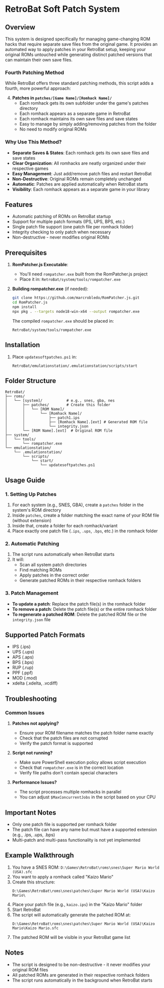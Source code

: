 # RetroBat Soft Patch System

## Overview
This system is designed specifically for managing game-changing ROM hacks that require separate save files from the original game. It provides an automated way to apply patches in your RetroBat setup, keeping your original ROMs untouched while generating distinct patched versions that can maintain their own save files.

### Fourth Patching Method
While RetroBat offers three standard patching methods, this script adds a fourth, more powerful approach:

4. **Patches in `patches/[Game Name]/[Romhack Name]/`**
   - Each romhack gets its own subfolder under the game's patches directory
   - Each romhack appears as a separate game in RetroBat
   - Each romhack maintains its own save files and save states
   - Easy to manage by simply adding/removing patches from the folder
   - No need to modify original ROMs

### Why Use This Method?
- **Separate Saves & States**: Each romhack gets its own save files and save states
- **Clear Organization**: All romhacks are neatly organized under their respective games
- **Easy Management**: Just add/remove patch files and restart RetroBat
- **Non-Destructive**: Original ROMs remain completely unchanged
- **Automatic**: Patches are applied automatically when RetroBat starts
- **Visibility**: Each romhack appears as a separate game in your library

## Features
- Automatic patching of ROMs on RetroBat startup
- Support for multiple patch formats (IPS, UPS, BPS, etc.)
- Single patch file support (one patch file per romhack folder)
- Integrity checking to only patch when necessary
- Non-destructive - never modifies original ROMs

## Prerequisites
1. **RomPatcher.js Executable**:
   - You'll need `rompatcher.exe` built from the RomPatcher.js project
   - Place it in: `RetroBat/system/tools/rompatcher.exe`

2. **Building rompatcher.exe** (if needed):
   ```bash
   git clone https://github.com/marcrobledo/RomPatcher.js.git
   cd RomPatcher.js
   npm install
   npx pkg . --targets node18-win-x64 --output rompatcher.exe
   ```
   
   The compiled `rompatcher.exe` should be placed in:
   ```
   RetroBat/system/tools/rompatcher.exe
   ```

## Installation
1. Place `updatesoftpatches.ps1` in:
   ```
   RetroBat/emulationstation/.emulationstation/scripts/start
   ```

## Folder Structure
```
RetroBat/
├── roms/
│   └── [system]/           # e.g., snes, gba, nes
│       ├── patches/        # Create this folder
│       │   └── [ROM Name]/
│       │       └── [Romhack Name]/
│       │           ├── patch1.ips 
│       │           ├── [Romhack Name].[ext] # Generated ROM file
│       │           └── integrity.json
│       └── [ROM Name].[ext]  # Original ROM file
├── system/
│   └── tools/
│       └── rompatcher.exe
└── emulationstation/
    └── .emulationstation/
        └── scripts/
            └── start/
                └── updatesoftpatches.ps1   
```

## Usage Guide

### 1. Setting Up Patches
1. For each system (e.g., SNES, GBA), create a `patches` folder in the system's ROM directory
2. Inside `patches`, create a folder matching the exact name of your ROM file (without extension)
3. Inside that, create a folder for each romhack/variant
4. Place exactly one patch file (`.ips`, `.ups`, `.bps`, etc.) in the romhack folder

### 2. Automatic Patching
1. The script runs automatically when RetroBat starts
2. It will:
   - Scan all system patch directories
   - Find matching ROMs
   - Apply patches in the correct order
   - Generate patched ROMs in their respective romhack folders

### 3. Patch Management
- **To update a patch**: Replace the patch file(s) in the romhack folder
- **To remove a patch**: Delete the patch file(s) or the entire romhack folder
- **To regenerate a patched ROM**: Delete the patched ROM file or the `integrity.json` file

## Supported Patch Formats
- IPS (.ips)
- UPS (.ups)
- APS (.aps)
- BPS (.bps)
- RUP (.rup)
- PPF (.ppf)
- MOD (.mod)
- xdelta (.xdelta, .vcdiff)

## Troubleshooting

### Common Issues
1. **Patches not applying?**
   - Ensure your ROM filename matches the patch folder name exactly
   - Check that the patch files are not corrupted
   - Verify the patch format is supported

2. **Script not running?**
   - Make sure PowerShell execution policy allows script execution
   - Check that `rompatcher.exe` is in the correct location
   - Verify file paths don't contain special characters

3. **Performance Issues?**
   - The script processes multiple romhacks in parallel
   - You can adjust `$MaxConcurrentJobs` in the script based on your CPU

## Important Notes
- Only one patch file is supported per romhack folder
- The patch file can have any name but must have a supported extension (e.g., .ips, .ups, .bps)
- Multi-patch and multi-pass functionality is not yet implemented

## Example Walkthrough
1. You have a SNES ROM: `D:\Games\RetroBat\roms\snes\Super Mario World (USA).sfc`
2. You want to apply a romhack called "Kaizo Mario"
3. Create this structure:
   ```
   D:\Games\RetroBat\roms\snes\patches\Super Mario World (USA)\Kaizo Mario\
   ```
4. Place your patch file (e.g., `kaizo.ips`) in the "Kaizo Mario" folder
5. Start RetroBat
6. The script will automatically generate the patched ROM at:
   ```
   D:\Games\RetroBat\roms\snes\patches\Super Mario World (USA)\Kaizo Mario\Kaizo Mario.sfc
   ```
7. The patched ROM will be visible in your RetroBat game list

## Notes
- The script is designed to be non-destructive - it never modifies your original ROM files
- All patched ROMs are generated in their respective romhack folders
- The script runs automatically in the background when RetroBat starts
